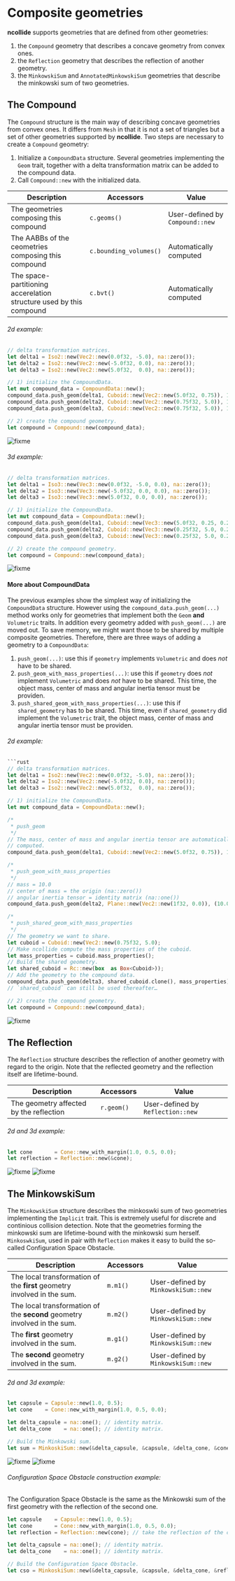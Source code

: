 # Composite geometries

**ncollide** supports geometries that are defined from other geometries:
1. the `Compound` geometry that describes a concave geometry from convex ones.
2. the `Reflection` geometry that describes the reflection of another geometry.
3. the `MinkowskiSum` and `AnnotatedMinkowskiSum` geometries that describe the
   minkowski sum of two geometries.

## The Compound
The `Compound` structure is the main way of describing concave geometries from
convex ones. It differs from `Mesh` in that it is not a set of triangles but a
set of other geometries supported by **ncollide**.  Two steps are necessary to
create a `Compound` geometry:
1. Initialize a `CompoundData` structure. Several geometries implementing the
   `Geom` trait, together with a delta transformation matrix can be added to
   the compound data.
2. Call `Compound::new` with the initialized data.

| Description | Accessors | Value |
| --          | --        | --     |
| The geometries composing this compound | `c.geoms()` | User-defined by `Compound::new` |
| The AABBs of the ceometries composing this compound | `c.bounding_volumes()` | Automatically computed |
| The space-partitioning accerelation structure used by this compound | `c.bvt()` | Automatically computed |

###### 2d example:
```rust
// delta transformation matrices.
let delta1 = Iso2::new(Vec2::new(0.0f32, -5.0), na::zero());
let delta2 = Iso2::new(Vec2::new(-5.0f32, 0.0), na::zero());
let delta3 = Iso2::new(Vec2::new(5.0f32,  0.0), na::zero());

// 1) initialize the CompoundData.
let mut compound_data = CompoundData::new();
compound_data.push_geom(delta1, Cuboid::new(Vec2::new(5.0f32, 0.75)), 1.0);
compound_data.push_geom(delta2, Cuboid::new(Vec2::new(0.75f32, 5.0)), 1.0);
compound_data.push_geom(delta3, Cuboid::new(Vec2::new(0.75f32, 5.0)), 1.0);

// 2) create the compound geometry.
let compound = Compound::new(compound_data);
```

![fixme](example2d)

###### 3d example:
```rust
// delta transformation matrices.
let delta1 = Iso3::new(Vec3::new(0.0f32, -5.0, 0.0), na::zero());
let delta2 = Iso3::new(Vec3::new(-5.0f32, 0.0, 0.0), na::zero());
let delta3 = Iso3::new(Vec3::new(5.0f32, 0.0, 0.0), na::zero());

// 1) initialize the CompoundData.
let mut compound_data = CompoundData::new();
compound_data.push_geom(delta1, Cuboid::new(Vec3::new(5.0f32, 0.25, 0.25)), 1.0);
compound_data.push_geom(delta2, Cuboid::new(Vec3::new(0.25f32, 5.0, 0.25)), 1.0);
compound_data.push_geom(delta3, Cuboid::new(Vec3::new(0.25f32, 5.0, 0.25)), 1.0);

// 2) create the compound geometry.
let compound = Compound::new(compound_data);
```

![fixme](example3d)

#### More about CompoundData
The previous examples show the simplest way of initializing the `CompoundData`
structure. However using the `compound_data.push_geom(...)` method works only
for geometries that implement both the `Geom` **and** `Volumetric` traits. In
    addition every geometry added with `push_geom(...)` are moved out. To save
    memory, we might want those to be shared by multiple composite geometries.
    Therefore, there are three ways of adding a geometry to a `CompoundData`:

1. `push_geom(...)`: use this if `geometry`
   implements `Volumetric` and does *not* have to be shared.
2. `push_geom_with_mass_properties(...)`: use this if `geometry` does *not*
   implement `Volumetric` and does *not* have to be shared. This time, the
   object mass, center of mass and angular inertia tensor must be providen.
3. `push_shared_geom_with_mass_properties(...)`: use this if `shared_geometry`
   has to be shared.  This time, even if `shared_geometry` did implement the
   `Volumetric` trait, the object mass, center of mass and angular inertia
   tensor must be providen.

###### 2d example:
```rust
```rust
// delta transformation matrices.
let delta1 = Iso2::new(Vec2::new(0.0f32, -5.0), na::zero());
let delta2 = Iso2::new(Vec2::new(-5.0f32, 0.0), na::zero());
let delta3 = Iso2::new(Vec2::new(5.0f32,  0.0), na::zero());

// 1) initialize the CompoundData.
let mut compound_data = CompoundData::new();

/*
 * push_geom
 */
// The mass, center of mass and angular inertia tensor are automatically
// computed.
compound_data.push_geom(delta1, Cuboid::new(Vec2::new(5.0f32, 0.75)), 1.0);

/*
 * push_geom_with_mass_properties
 */
// mass = 10.0
// center of mass = the origin (na::zero())
// angular inertia tensor = identity matrix (na::one())
compound_data.push_geom(delta2, Plane::new(Vec2::new(1f32, 0.0)), (10.0, na::zero(), na::one()));

/*
 * push_shared_geom_with_mass_properties
 */
// The geometry we want to share.
let cuboid = Cuboid::new(Vec2::new(0.75f32, 5.0);
// Make ncollide compute the mass properties of the cuboid.
let mass_properties = cuboid.mass_properties();
// Build the shared geometry.
let shared_cuboid = Rc::new(box  as Box<Cuboid>));
// Add the geometry to the compound data.
compound_data.push_geom(delta3, shared_cuboid.clone(), mass_properties);
// `shared_cuboid` can still be used thereafter…

// 2) create the compound geometry.
let compound = Compound::new(compound_data);
```

![fixme](example2d)

## The Reflection
The `Reflection` structure describes the reflection of another geometry with
regard to the origin. Note that the reflected geometry and the reflection
itself are lifetime-bound.

| Description | Accessors | Value |
| --          | --        | --    |
| The geometry affected by the reflection | `r.geom()` | User-defined by `Reflection::new` |

###### 2d and 3d example:
```rust
let cone       = Cone::new_with_margin(1.0, 0.5, 0.0);
let reflection = Reflection::new(&cone);
```

![fixme](reflected_cone_2d) ![fixme](reflected_cone_3d)

## The MinkowskiSum
The `MinkowskiSum` structure describes the minkoswki sum of two geometries
implementing the `Implicit` trait. This is extremely useful for discrete and
continious collision detection.  Note that the geometries forming the minkowski
sum are lifetime-bound with the minkowski sum herself. `MinkoswkiSum`, used in
pair with `Reflection` makes it easy to build the so-called Configuration Space
Obstacle.

| Description | Accessors | Value |
| --          | --        | --    |
| The local transformation of the **first** geometry involved in the sum.  | `m.m1()` | User-defined by `MinkowskiSum::new` |
| The local transformation of the **second** geometry involved in the sum. | `m.m2()` | User-defined by `MinkowskiSum::new` |
| The **first** geometry involved in the sum.  | `m.g1()` | User-defined by `MinkowskiSum::new` |
| The **second** geometry involved in the sum.  | `m.g2()` | User-defined by `MinkowskiSum::new` |

###### 2d and 3d example:
```rust
let capsule = Capsule::new(1.0, 0.5);
let cone    = Cone::new_with_margin(1.0, 0.5, 0.0);

let delta_capsule = na::one(); // identity matrix.
let delta_cone    = na::one(); // identity matrix.

// Build the Minkowski sum.
let sum = MinkoskiSum::new(&delta_capsule, &capsule, &delta_cone, &cone);
```

![fixme](sum2d) ![fixme](sum3d)

###### Configuration Space Obstacle construction example:
The Configuration Space Obstacle is the same as the Minkowski sum of the first
geometry with the reflection of the second one.

```rust
let capsule    = Capsule::new(1.0, 0.5);
let cone       = Cone::new_with_margin(1.0, 0.5, 0.0);
let reflection = Reflection::new(cone); // take the reflection of the cone.

let delta_capsule = na::one(); // identity matrix.
let delta_cone    = na::one(); // identity matrix.

// Build the Configuration Space Obstacle.
let cso = MinkoskiSum::new(&delta_capsule, &capsule, &delta_cone, &reflection);
```
